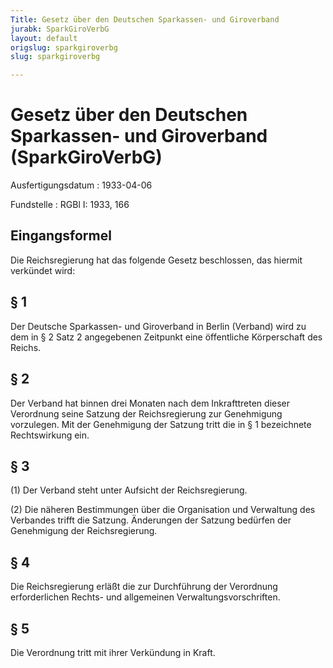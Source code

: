 ```yaml
---
Title: Gesetz über den Deutschen Sparkassen- und Giroverband
jurabk: SparkGiroVerbG
layout: default
origslug: sparkgiroverbg
slug: sparkgiroverbg

---
```


# Gesetz über den Deutschen Sparkassen- und Giroverband (SparkGiroVerbG)

Ausfertigungsdatum
:   1933-04-06

Fundstelle
:   RGBl I: 1933, 166



## Eingangsformel

Die Reichsregierung hat das folgende Gesetz beschlossen, das hiermit verkündet wird:


## § 1

Der Deutsche Sparkassen- und Giroverband in Berlin (Verband) wird zu dem in § 2 Satz 2 angegebenen Zeitpunkt eine öffentliche Körperschaft des
Reichs.


## § 2

Der Verband hat binnen drei Monaten nach dem Inkrafttreten dieser
Verordnung              seine Satzung der
Reichsregierung              zur Genehmigung vorzulegen. Mit der Genehmigung der Satzung tritt die in § 1 bezeichnete Rechtswirkung ein.


## § 3

(1) Der Verband steht unter Aufsicht der
Reichsregierung.

(2) Die näheren Bestimmungen über die Organisation und Verwaltung des Verbandes trifft die Satzung. Änderungen der Satzung bedürfen der Genehmigung der
Reichsregierung.


## § 4

Die
Reichsregierung              erläßt die zur Durchführung der
Verordnung              erforderlichen Rechts- und allgemeinen Verwaltungsvorschriften.


## § 5

Die
Verordnung              tritt mit ihrer Verkündung in Kraft.

